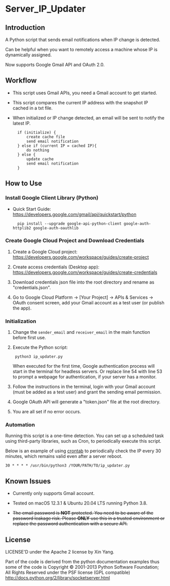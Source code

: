 # Server_IP_Updater

## Introduction

 A Python script that sends email notifications when IP change is detected.

Can be helpful when you want to remotely access a machine whose IP is dynamically assigned.

Now supports Google Gmail API and OAuth 2.0.

## Workflow

- This script uses Gmail APIs, you need a Gmail account to get started.

- This script compares the current IP address with the snapshot IP cached in a txt file.  

- When initialized or IP change detected, an email will be sent to notify the latest IP.

        if (initialize) {
            create cache file
            send email notification
        } else if (current IP = cached IP){
            do nothing
        } else {
            update cache
            send email notification
        }


## How to Use

### Install Google Client Library (Python)
- Quick Start Guide: https://developers.google.com/gmail/api/quickstart/python

        pip install --upgrade google-api-python-client google-auth-httplib2 google-auth-oauthlib

### Create Google Cloud Project and Download Credentials
1. Create a Google Cloud project: https://developers.google.com/workspace/guides/create-project

2. Create access credentials (Desktop app): https://developers.google.com/workspace/guides/create-credentials

3. Download credentials json file into the root directory and rename as "credentials.json".

4. Go to Google Cloud Platform -> [Your Project] -> APIs & Services -> OAuth consent screen, add your Gmail account as a test user (or publish the app).

### Initialization

1. Change the `sender_email` and `receiver_email` in the main function before first use.

2. Execute the Python script:

        python3 ip_updater.py
    
    When executed for the first time, Google authentication process will start in the terminal for headless servers. 
    Or replace line 54 with line 53 to prompt a webpage for authentication, if your server has a monitor. 
    
3. Follow the instructions in the terminal, login with your Gmail account (must be added as a test user) and grant the sending email permission.

4. Google OAuth API will generate a "token.json" file at the root directory.

5. You are all set if no error occurs.

### Automation
Running this script is a one-time detection. 
You can set up a scheduled task using third-party libraries, such as Cron, to periodically execute this script.

Below is an example of using [crontab](https://man7.org/linux/man-pages/man5/crontab.5.html) to periodically check the IP every 30 minutes, which remains valid even after a server reboot.

    30 * * * * /usr/bin/python3 /YOUR/PATH/TO/ip_updater.py


## Known Issues

- Currently only supports Gmail account.
- Tested on macOS 12.3.1 & Ubuntu 20.04 LTS running Python 3.8.

- ~~The email password is **NOT** protected. You need to be aware of the password leakage risk. Please **ONLY** use this in a trusted environment or replace the password authentication with a secure API.~~


## License

LICENSE'D under the Apache 2 license by Xin Yang.

Part of the code is derived from the python documentation examples thus some of the code is Copyright © 2001-2013 Python Software Foundation; All Rights Reserved under the PSF license (GPL compatible) http://docs.python.org/2/library/socketserver.html
